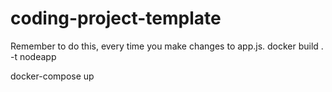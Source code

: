 # coding-project-template
Remember to do this, every time you make changes to app.js.
docker build . -t nodeapp

docker-compose up
